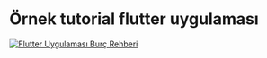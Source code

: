 # Örnek tutorial flutter uygulaması

[![Flutter Uygulaması Burç Rehberi](http://i3.ytimg.com/vi/N6s_F1fqWv8/hqdefault.jpg)](https://www.youtube.com/watch?v=N6s_F1fqWv8 "Byrç Rehberi")

